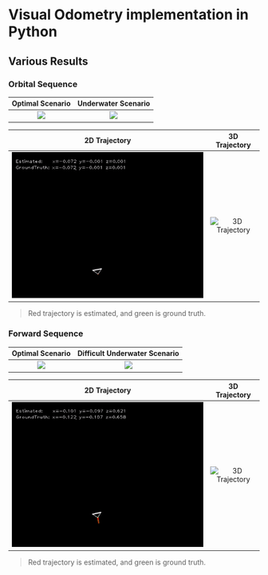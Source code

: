 # Visual Odometry implementation in Python

## Various Results

### Orbital Sequence
Optimal Scenario  |  Underwater Scenario
:----------------:|:--------------------:
![](https://github.com/AROS-Vision-Group/Mono-VO/blob/main/gifs/traces_gt_orbit.gif?raw=true)  |  ![](https://github.com/AROS-Vision-Group/Mono-VO/blob/main/gifs/traces_uw_orbit.gif?raw=true)

2D Trajectory  |  3D Trajectory
:-------------:|:---------------:
![2D Trajectory](https://github.com/AROS-Vision-Group/Mono-VO/blob/main/gifs/2d_traj_orbit.gif?raw=true)  |  ![3D Trajectory](https://github.com/AROS-Vision-Group/Mono-VO/blob/main/gifs/3d_traj_orbit.gif?raw=true)
> Red trajectory is estimated, and green is ground truth.


### Forward Sequence
Optimal Scenario  |  Difficult Underwater Scenario
:----------------:|:--------------------:
![](https://github.com/AROS-Vision-Group/Mono-VO/blob/main/gifs/traces_gt.gif?raw=true)  |  ![](https://github.com/AROS-Vision-Group/Mono-VO/blob/main/gifs/traces_cycles.gif?raw=true)

2D Trajectory  |  3D Trajectory
:-------------:|:---------------:
![2D Trajectory](https://github.com/AROS-Vision-Group/Mono-VO/blob/main/gifs/camera_box_egomotion.gif?raw=true)  |  ![3D Trajectory](https://github.com/AROS-Vision-Group/Mono-VO/blob/main/gifs/3d_traj.gif?raw=true) 
> Red trajectory is estimated, and green is ground truth.


